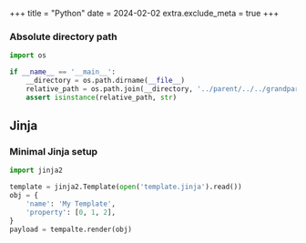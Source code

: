 +++
title = "Python"
date = 2024-02-02
extra.exclude_meta = true
+++

<!-- tricks -->

### Absolute directory path

```py
import os

if __name__ == '__main__':
    __directory = os.path.dirname(__file__)
    relative_path = os.path.join(__directory, '../parent/../../grandparent')
    assert isinstance(relative_path, str)
```

## Jinja

### Minimal Jinja setup

```py
import jinja2

template = jinja2.Template(open('template.jinja').read())
obj = {
    'name': 'My Template',
    'property': [0, 1, 2],
}
payload = tempalte.render(obj)
```
